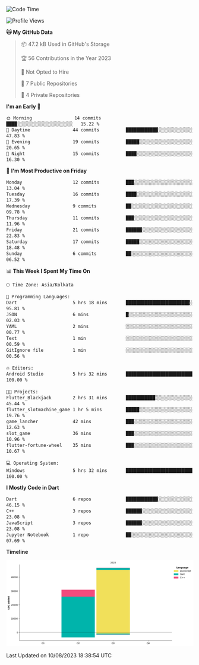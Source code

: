 <!--START_SECTION:waka-->
![Code Time](http://img.shields.io/badge/Code%20Time-137%20hrs%2025%20mins-blue)

![Profile Views](http://img.shields.io/badge/Profile%20Views-0-blue)

**🐱 My GitHub Data** 

> 📦 47.2 kB Used in GitHub's Storage 
 > 
> 🏆 56 Contributions in the Year 2023
 > 
> 🚫 Not Opted to Hire
 > 
> 📜 7 Public Repositories 
 > 
> 🔑 4 Private Repositories 
 > 
**I'm an Early 🐤** 

```text
🌞 Morning                14 commits          ████░░░░░░░░░░░░░░░░░░░░░   15.22 % 
🌆 Daytime                44 commits          ████████████░░░░░░░░░░░░░   47.83 % 
🌃 Evening                19 commits          █████░░░░░░░░░░░░░░░░░░░░   20.65 % 
🌙 Night                  15 commits          ████░░░░░░░░░░░░░░░░░░░░░   16.30 % 
```
📅 **I'm Most Productive on Friday** 

```text
Monday                   12 commits          ███░░░░░░░░░░░░░░░░░░░░░░   13.04 % 
Tuesday                  16 commits          ████░░░░░░░░░░░░░░░░░░░░░   17.39 % 
Wednesday                9 commits           ██░░░░░░░░░░░░░░░░░░░░░░░   09.78 % 
Thursday                 11 commits          ███░░░░░░░░░░░░░░░░░░░░░░   11.96 % 
Friday                   21 commits          ██████░░░░░░░░░░░░░░░░░░░   22.83 % 
Saturday                 17 commits          █████░░░░░░░░░░░░░░░░░░░░   18.48 % 
Sunday                   6 commits           ██░░░░░░░░░░░░░░░░░░░░░░░   06.52 % 
```


📊 **This Week I Spent My Time On** 

```text
🕑︎ Time Zone: Asia/Kolkata

💬 Programming Languages: 
Dart                     5 hrs 18 mins       ████████████████████████░   95.81 % 
JSON                     6 mins              █░░░░░░░░░░░░░░░░░░░░░░░░   02.03 % 
YAML                     2 mins              ░░░░░░░░░░░░░░░░░░░░░░░░░   00.77 % 
Text                     1 min               ░░░░░░░░░░░░░░░░░░░░░░░░░   00.59 % 
GitIgnore file           1 min               ░░░░░░░░░░░░░░░░░░░░░░░░░   00.56 % 

🔥 Editors: 
Android Studio           5 hrs 32 mins       █████████████████████████   100.00 % 

🐱‍💻 Projects: 
Flutter_Blackjack        2 hrs 31 mins       ███████████░░░░░░░░░░░░░░   45.44 % 
flutter_slotmachine_game 1 hr 5 mins         █████░░░░░░░░░░░░░░░░░░░░   19.76 % 
game_lancher             42 mins             ███░░░░░░░░░░░░░░░░░░░░░░   12.63 % 
slot_game                36 mins             ███░░░░░░░░░░░░░░░░░░░░░░   10.96 % 
flutter-fortune-wheel    35 mins             ███░░░░░░░░░░░░░░░░░░░░░░   10.67 % 

💻 Operating System: 
Windows                  5 hrs 32 mins       █████████████████████████   100.00 % 
```

**I Mostly Code in Dart** 

```text
Dart                     6 repos             ████████████░░░░░░░░░░░░░   46.15 % 
C++                      3 repos             ██████░░░░░░░░░░░░░░░░░░░   23.08 % 
JavaScript               3 repos             ██████░░░░░░░░░░░░░░░░░░░   23.08 % 
Jupyter Notebook         1 repo              ██░░░░░░░░░░░░░░░░░░░░░░░   07.69 % 
```



**Timeline**

![Lines of Code chart](https://raw.githubusercontent.com/sairam030/sairam030/main/assets/bar_graph.png)


 Last Updated on 10/08/2023 18:38:54 UTC
<!--END_SECTION:waka-->
